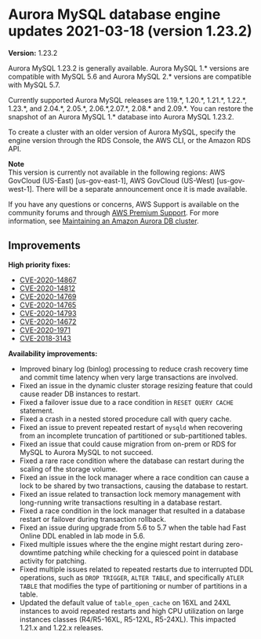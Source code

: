 # Aurora MySQL database engine updates 2021\-03\-18 \(version 1\.23\.2\)<a name="AuroraMySQL.Updates.1232"></a>

**Version:** 1\.23\.2

Aurora MySQL 1\.23\.2 is generally available\. Aurora MySQL 1\.\* versions are compatible with MySQL 5\.6 and Aurora MySQL 2\.\* versions are compatible with MySQL 5\.7\.

 Currently supported Aurora MySQL releases are 1\.19\.\*, 1\.20\.\*, 1\.21\.\*, 1\.22\.\*, 1\.23\.\*, and 2\.04\.\*, 2\.05\.\*, 2\.06\.\*,2\.07\.\*, 2\.08\.\* and 2\.09\.\*\. You can restore the snapshot of an Aurora MySQL 1\.\* database into Aurora MySQL 1\.23\.2\. 

 To create a cluster with an older version of Aurora MySQL, specify the engine version through the RDS Console, the AWS CLI, or the Amazon RDS API\. 

**Note**  
 This version is currently not available in the following regions: AWS GovCloud \(US\-East\) \[us\-gov\-east\-1\], AWS GovCloud \(US\-West\) \[us\-gov\-west\-1\]\. There will be a separate announcement once it is made available\. 

 If you have any questions or concerns, AWS Support is available on the community forums and through [AWS Premium Support](http://aws.amazon.com/support)\. For more information, see [Maintaining an Amazon Aurora DB cluster](USER_UpgradeDBInstance.Maintenance.md)\. 

## Improvements<a name="AuroraMySQL.Updates.1232.Improvements"></a>

 **High priority fixes:** 
+ [CVE\-2020\-14867](https://cve.mitre.org/cgi-bin/cvename.cgi?name=CVE-2020-14867)
+ [CVE\-2020\-14812](https://cve.mitre.org/cgi-bin/cvename.cgi?name=CVE-2020-14812)
+ [CVE\-2020\-14769](https://cve.mitre.org/cgi-bin/cvename.cgi?name=CVE-2020-14769)
+ [CVE\-2020\-14765](https://cve.mitre.org/cgi-bin/cvename.cgi?name=CVE-2020-14765)
+ [CVE\-2020\-14793](https://cve.mitre.org/cgi-bin/cvename.cgi?name=CVE-2020-14793)
+ [CVE\-2020\-14672](https://cve.mitre.org/cgi-bin/cvename.cgi?name=CVE-2020-14672)
+ [CVE\-2020\-1971](https://cve.mitre.org/cgi-bin/cvename.cgi?name=CVE-2020-1971)
+ [CVE\-2018\-3143](https://cve.mitre.org/cgi-bin/cvename.cgi?name=CVE-2018-3143)

 **Availability improvements:** 
+  Improved binary log \(binlog\) processing to reduce crash recovery time and commit time latency when very large transactions are involved\. 
+  Fixed an issue in the dynamic cluster storage resizing feature that could cause reader DB instances to restart\. 
+  Fixed a failover issue due to a race condition in `RESET QUERY CACHE` statement\. 
+  Fixed a crash in a nested stored procedure call with query cache\. 
+  Fixed an issue to prevent repeated restart of `mysqld` when recovering from an incomplete truncation of partitioned or sub\-partitioned tables\. 
+  Fixed an issue that could cause migration from on\-prem or RDS for MySQL to Aurora MySQL to not succeed\. 
+  Fixed a rare race condition where the database can restart during the scaling of the storage volume\. 
+  Fixed an issue in the lock manager where a race condition can cause a lock to be shared by two transactions, causing the database to restart\. 
+  Fixed an issue related to transaction lock memory management with long\-running write transactions resulting in a database restart\. 
+  Fixed a race condition in the lock manager that resulted in a database restart or failover during transaction rollback\. 
+  Fixed an issue during upgrade from 5\.6 to 5\.7 when the table had Fast Online DDL enabled in lab mode in 5\.6\. 
+  Fixed multiple issues where the the engine might restart during zero\-downtime patching while checking for a quiesced point in database activity for patching\. 
+  Fixed multiple issues related to repeated restarts due to interrupted DDL operations, such as `DROP TRIGGER`, `ALTER TABLE`, and specifically `ATLER TABLE` that modifies the type of partitioning or number of partitions in a table\. 
+  Updated the default value of `table_open_cache` on 16XL and 24XL instances to avoid repeated restarts and high CPU utilization on large instances classes \(R4/R5\-16XL, R5\-12XL, R5\-24XL\)\. This impacted 1\.21\.x and 1\.22\.x releases\. 